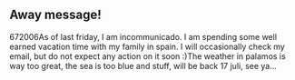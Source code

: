 <article><h2>Away message!</h2><time><span class="day">6</span><span class="month">7</span><span class="year">2006</span></time>As of last friday, I am incommunicado. I am spending some well earned vacation time with my family in spain. I will occasionally check my email, but do not expect any action on it soon :)The weather in palamos is way too great, the sea is too blue and stuff, will be back 17 juli, see ya...</article>
